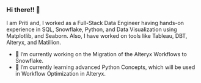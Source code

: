 ### Hi there!! 👋

I am Priti and, I worked as a Full-Stack Data Engineer having hands-on experience in SQL, Snowflake, Python, and Data Visualization using Matplotlib, and Seaborn.
Also, I have worked on tools like Tableau, DBT, Alteryx, and Matillion.

- 🔭 I’m currently working on the Migration of the Alteryx Workflows to Snowflake.
- 🌱 I’m currently learning advanced Python Concepts, which will be used in Workflow Optimization in Alteryx.
 
 
 
 
 
<!--
**pps-github22/pps-github22** is a ✨ _special_ ✨ repository because its `README.md` (this file) appears on your GitHub profile.

Here are some ideas to get you started:


 ...
- 👯 I’m looking to collaborate on ...
- 🤔 I’m looking for help with ...
- 💬 Ask me about ...
- 📫 How to reach me: 
- 😄 Pronouns: ...
- ⚡ Fun fact: ...
-->
